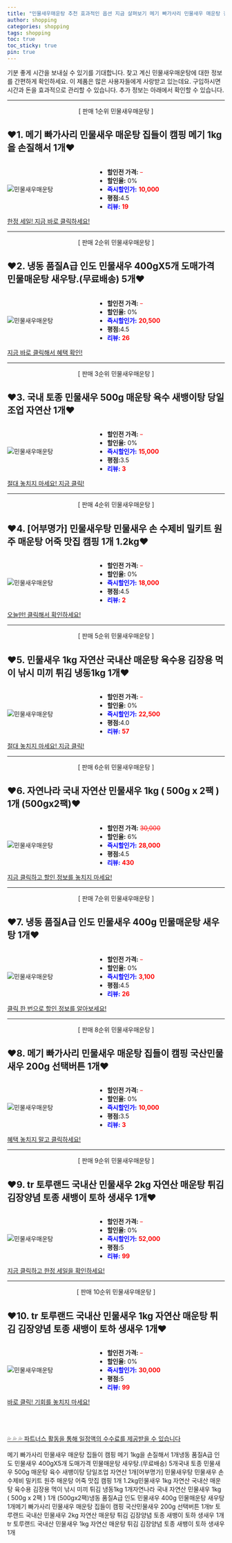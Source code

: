 ```yaml
---
title: "민물새우매운탕 추천 효과적인 옵션 지금 살펴보기 메기 빠가사리 민물새우 매운탕 집들이"
author: shopping
categories: shopping
tags: shopping
toc: true
toc_sticky: true
pin: true
---
```

기분 좋게 시간을 보내실 수 있기를 기대합니다. 찾고 계신 민물새우매운탕에 대한 정보를 간편하게 확인하세요. 이 제품은 많은 사용자들에게 사랑받고 있는데요. 구입하시면 시간과 돈을 효과적으로 관리할 수 있습니다. 추가 정보는 아래에서 확인할 수 있습니다.

---
<p class="toplist" style="margin: 0 auto; display: block; width: fit-content;">[ 판매 1순위 민물새우매운탕 ]</p>

<h2><strong>❤️1. 메기 빠가사리 민물새우 매운탕 집들이 캠핑 메기 1kg을 손질해서 1개❤️</strong></h2>

<div style="display: flex; align-items: center;">
    <div style="flex: 0.4;">
        <img src="https://thumbnail7.coupangcdn.com/thumbnails/remote/230x230ex/image/vendor_inventory/5ccd/4fbc1b33b03b191ba8d31bd2fb57a9a68f93b741572bebb5db64bbfcd74a.jpg" alt="민물새우매운탕" style="max-width: 100%;">
    </div>
    <div style="flex: 0.6; margin-left: 10px;">
        <ul>
            <li><strong>할인전 가격:</strong> <del style="color: red;">-</del></li>
            <li><strong>할인율:</strong> 0%</li>
            <li><span style='color:blue'><strong>즉시할인가:</strong></span> <span style='color:red'><strong>10,000</strong></span></li>
            <li><strong>평점:</strong>4.5</li>
            <li><span style='color:blue'><strong>리뷰:</strong></span> <span style='color:red'><strong>19</strong></span></li>
        </ul>
    </div>
</div>
<div class="center">
    <a href="https://selin100587001.github.io?lptag=AF9450613&subid=githubio&pageKey=7790949395&traceid=V0-153&itemId=21078350511&vendorItemId=86727199402" class="myButton">
        한정 세일! 지금 바로 클릭하세요!
    </a>
</div>


---
<p class="toplist" style="margin: 0 auto; display: block; width: fit-content;">[ 판매 2순위 민물새우매운탕 ]</p>

<h2><strong>❤️2. 냉동 품질A급 인도 민물새우 400gX5개 도매가격 민물매운탕 새우탕.(무료배송) 5개❤️</strong></h2>

<div style="display: flex; align-items: center;">
    <div style="flex: 0.4;">
        <img src="https://thumbnail8.coupangcdn.com/thumbnails/remote/230x230ex/image/vendor_inventory/8764/38dd0314081002684210b84b4c2084b46bdf294980759e7145d56a156648.jpg" alt="민물새우매운탕" style="max-width: 100%;">
    </div>
    <div style="flex: 0.6; margin-left: 10px;">
        <ul>
            <li><strong>할인전 가격:</strong> <del style="color: red;">-</del></li>
            <li><strong>할인율:</strong> 0%</li>
            <li><span style='color:blue'><strong>즉시할인가:</strong></span> <span style='color:red'><strong>20,500</strong></span></li>
            <li><strong>평점:</strong>4.5</li>
            <li><span style='color:blue'><strong>리뷰:</strong></span> <span style='color:red'><strong>26</strong></span></li>
        </ul>
    </div>
</div>
<div class="center">
    <a href="https://selin100587001.github.io?lptag=AF9450613&subid=githubio&pageKey=7497282029&traceid=V0-153&itemId=19618044851&vendorItemId=73568819259" class="myButton">
        지금 바로 클릭해서 혜택 확인!
    </a>
</div>


---
<p class="toplist" style="margin: 0 auto; display: block; width: fit-content;">[ 판매 3순위 민물새우매운탕 ]</p>

<h2><strong>❤️3. 국내 토종 민물새우 500g 매운탕 육수 새뱅이탕 당일조업 자연산 1개❤️</strong></h2>

<div style="display: flex; align-items: center;">
    <div style="flex: 0.4;">
        <img src="https://thumbnail9.coupangcdn.com/thumbnails/remote/230x230ex/image/vendor_inventory/75c9/8d0490775a6cd9bbc902fb9ec818efb675044204437b272382e19ce3864a.jpg" alt="민물새우매운탕" style="max-width: 100%;">
    </div>
    <div style="flex: 0.6; margin-left: 10px;">
        <ul>
            <li><strong>할인전 가격:</strong> <del style="color: red;">-</del></li>
            <li><strong>할인율:</strong> 0%</li>
            <li><span style='color:blue'><strong>즉시할인가:</strong></span> <span style='color:red'><strong>15,000</strong></span></li>
            <li><strong>평점:</strong>3.5</li>
            <li><span style='color:blue'><strong>리뷰:</strong></span> <span style='color:red'><strong>3</strong></span></li>
        </ul>
    </div>
</div>
<div class="center">
    <a href="https://selin100587001.github.io?lptag=AF9450613&subid=githubio&pageKey=8151115055&traceid=V0-153&itemId=23197358571&vendorItemId=90229952400" class="myButton">
        절대 놓치지 마세요! 지금 클릭!
    </a>
</div>


---
<p class="toplist" style="margin: 0 auto; display: block; width: fit-content;">[ 판매 4순위 민물새우매운탕 ]</p>

<h2><strong>❤️4. [어부명가] 민물새우탕 민물새우 손 수제비 밀키트 원주 매운탕 어죽 맛집 캠핑 1개 1.2kg❤️</strong></h2>

<div style="display: flex; align-items: center;">
    <div style="flex: 0.4;">
        <img src="https://thumbnail9.coupangcdn.com/thumbnails/remote/230x230ex/image/vendor_inventory/e5d0/824feab2cc97eb9b471949ed0475b4c95c78acd23d4bd0dd70f9e22f6c25.jpeg" alt="민물새우매운탕" style="max-width: 100%;">
    </div>
    <div style="flex: 0.6; margin-left: 10px;">
        <ul>
            <li><strong>할인전 가격:</strong> <del style="color: red;">-</del></li>
            <li><strong>할인율:</strong> 0%</li>
            <li><span style='color:blue'><strong>즉시할인가:</strong></span> <span style='color:red'><strong>18,000</strong></span></li>
            <li><strong>평점:</strong>4.5</li>
            <li><span style='color:blue'><strong>리뷰:</strong></span> <span style='color:red'><strong>2</strong></span></li>
        </ul>
    </div>
</div>
<div class="center">
    <a href="https://selin100587001.github.io?lptag=AF9450613&subid=githubio&pageKey=7629630508&traceid=V0-153&itemId=20246320145&vendorItemId=86053685303" class="myButton">
        오늘만! 클릭해서 확인하세요!
    </a>
</div>


---
<p class="toplist" style="margin: 0 auto; display: block; width: fit-content;">[ 판매 5순위 민물새우매운탕 ]</p>

<h2><strong>❤️5. 민물새우 1kg 자연산 국내산 매운탕 육수용 김장용 먹이 낚시 미끼 튀김 냉동1kg 1개❤️</strong></h2>

<div style="display: flex; align-items: center;">
    <div style="flex: 0.4;">
        <img src="https://thumbnail9.coupangcdn.com/thumbnails/remote/230x230ex/image/vendor_inventory/6dbe/2b708737fde2feaa4e11eafa093dee24b3e0e0fff134b1c7a73d4c8c07d2.jpeg" alt="민물새우매운탕" style="max-width: 100%;">
    </div>
    <div style="flex: 0.6; margin-left: 10px;">
        <ul>
            <li><strong>할인전 가격:</strong> <del style="color: red;">-</del></li>
            <li><strong>할인율:</strong> 0%</li>
            <li><span style='color:blue'><strong>즉시할인가:</strong></span> <span style='color:red'><strong>22,500</strong></span></li>
            <li><strong>평점:</strong>4.0</li>
            <li><span style='color:blue'><strong>리뷰:</strong></span> <span style='color:red'><strong>57</strong></span></li>
        </ul>
    </div>
</div>
<div class="center">
    <a href="https://selin100587001.github.io?lptag=AF9450613&subid=githubio&pageKey=7492138270&traceid=V0-153&itemId=19593448410&vendorItemId=86731127433" class="myButton">
        절대 놓치지 마세요! 지금 클릭!
    </a>
</div>


---
<p class="toplist" style="margin: 0 auto; display: block; width: fit-content;">[ 판매 6순위 민물새우매운탕 ]</p>

<h2><strong>❤️6. 자연나라 국내 자연산 민물새우 1kg ( 500g x 2팩 ) 1개 (500gx2팩)❤️</strong></h2>

<div style="display: flex; align-items: center;">
    <div style="flex: 0.4;">
        <img src="https://thumbnail8.coupangcdn.com/thumbnails/remote/230x230ex/image/vendor_inventory/8da1/66bc75e0a6675d02769df6d2851c8eab85b14d07749bb0d44c405c751f73.jpg" alt="민물새우매운탕" style="max-width: 100%;">
    </div>
    <div style="flex: 0.6; margin-left: 10px;">
        <ul>
            <li><strong>할인전 가격:</strong> <del style="color: red;">30,000</del></li>
            <li><strong>할인율:</strong> 6%</li>
            <li><span style='color:blue'><strong>즉시할인가:</strong></span> <span style='color:red'><strong>28,000</strong></span></li>
            <li><strong>평점:</strong>4.5</li>
            <li><span style='color:blue'><strong>리뷰:</strong></span> <span style='color:red'><strong>430</strong></span></li>
        </ul>
    </div>
</div>
<div class="center">
    <a href="https://selin100587001.github.io?lptag=AF9450613&subid=githubio&pageKey=104015753&traceid=V0-153&itemId=315616038&vendorItemId=3775170800" class="myButton">
        지금 클릭하고 할인 정보를 놓치지 마세요!
    </a>
</div>


---
<p class="toplist" style="margin: 0 auto; display: block; width: fit-content;">[ 판매 7순위 민물새우매운탕 ]</p>

<h2><strong>❤️7. 냉동 품질A급 인도 민물새우 400g 민물매운탕 새우탕 1개❤️</strong></h2>

<div style="display: flex; align-items: center;">
    <div style="flex: 0.4;">
        <img src="https://thumbnail8.coupangcdn.com/thumbnails/remote/230x230ex/image/vendor_inventory/8764/38dd0314081002684210b84b4c2084b46bdf294980759e7145d56a156648.jpg" alt="민물새우매운탕" style="max-width: 100%;">
    </div>
    <div style="flex: 0.6; margin-left: 10px;">
        <ul>
            <li><strong>할인전 가격:</strong> <del style="color: red;">-</del></li>
            <li><strong>할인율:</strong> 0%</li>
            <li><span style='color:blue'><strong>즉시할인가:</strong></span> <span style='color:red'><strong>3,100</strong></span></li>
            <li><strong>평점:</strong>4.5</li>
            <li><span style='color:blue'><strong>리뷰:</strong></span> <span style='color:red'><strong>26</strong></span></li>
        </ul>
    </div>
</div>
<div class="center">
    <a href="https://selin100587001.github.io?lptag=AF9450613&subid=githubio&pageKey=7497282029&traceid=V0-153&itemId=19618039851&vendorItemId=79221533448" class="myButton">
        클릭 한 번으로 할인 정보를 알아보세요!
    </a>
</div>


---
<p class="toplist" style="margin: 0 auto; display: block; width: fit-content;">[ 판매 8순위 민물새우매운탕 ]</p>

<h2><strong>❤️8. 메기 빠가사리 민물새우 매운탕 집들이 캠핑 국산민물새우 200g 선택버튼 1개❤️</strong></h2>

<div style="display: flex; align-items: center;">
    <div style="flex: 0.4;">
        <img src="https://thumbnail7.coupangcdn.com/thumbnails/remote/230x230ex/image/vendor_inventory/5ccd/4fbc1b33b03b191ba8d31bd2fb57a9a68f93b741572bebb5db64bbfcd74a.jpg" alt="민물새우매운탕" style="max-width: 100%;">
    </div>
    <div style="flex: 0.6; margin-left: 10px;">
        <ul>
            <li><strong>할인전 가격:</strong> <del style="color: red;">-</del></li>
            <li><strong>할인율:</strong> 0%</li>
            <li><span style='color:blue'><strong>즉시할인가:</strong></span> <span style='color:red'><strong>10,000</strong></span></li>
            <li><strong>평점:</strong>3.5</li>
            <li><span style='color:blue'><strong>리뷰:</strong></span> <span style='color:red'><strong>3</strong></span></li>
        </ul>
    </div>
</div>
<div class="center">
    <a href="https://selin100587001.github.io?lptag=AF9450613&subid=githubio&pageKey=8117606990&traceid=V0-153&itemId=23016429405&vendorItemId=86727199399" class="myButton">
        혜택 놓치지 말고 클릭하세요!
    </a>
</div>


---
<p class="toplist" style="margin: 0 auto; display: block; width: fit-content;">[ 판매 9순위 민물새우매운탕 ]</p>

<h2><strong>❤️9. tr 토루랜드 국내산 민물새우 2kg 자연산 매운탕 튀김 김장양념 토종 새뱅이 토하 생새우 1개❤️</strong></h2>

<div style="display: flex; align-items: center;">
    <div style="flex: 0.4;">
        <img src="https://thumbnail10.coupangcdn.com/thumbnails/remote/230x230ex/image/vendor_inventory/4850/89ce96ed4d1d38df56ce113555e6136abf6def7c316b81abd2ca0717994b.jpg" alt="민물새우매운탕" style="max-width: 100%;">
    </div>
    <div style="flex: 0.6; margin-left: 10px;">
        <ul>
            <li><strong>할인전 가격:</strong> <del style="color: red;">-</del></li>
            <li><strong>할인율:</strong> 0%</li>
            <li><span style='color:blue'><strong>즉시할인가:</strong></span> <span style='color:red'><strong>52,000</strong></span></li>
            <li><strong>평점:</strong>5</li>
            <li><span style='color:blue'><strong>리뷰:</strong></span> <span style='color:red'><strong>99</strong></span></li>
        </ul>
    </div>
</div>
<div class="center">
    <a href="https://selin100587001.github.io?lptag=AF9450613&subid=githubio&pageKey=8243212157&traceid=V0-153&itemId=23722118935&vendorItemId=90746948722" class="myButton">
        지금 클릭하고 한정 세일을 확인하세요!
    </a>
</div>


---
<p class="toplist" style="margin: 0 auto; display: block; width: fit-content;">[ 판매 10순위 민물새우매운탕 ]</p>

<h2><strong>❤️10. tr 토루랜드 국내산 민물새우 1kg 자연산 매운탕 튀김 김장양념 토종 새뱅이 토하 생새우 1개❤️</strong></h2>

<div style="display: flex; align-items: center;">
    <div style="flex: 0.4;">
        <img src="https://thumbnail10.coupangcdn.com/thumbnails/remote/230x230ex/image/vendor_inventory/4850/89ce96ed4d1d38df56ce113555e6136abf6def7c316b81abd2ca0717994b.jpg" alt="민물새우매운탕" style="max-width: 100%;">
    </div>
    <div style="flex: 0.6; margin-left: 10px;">
        <ul>
            <li><strong>할인전 가격:</strong> <del style="color: red;">-</del></li>
            <li><strong>할인율:</strong> 0%</li>
            <li><span style='color:blue'><strong>즉시할인가:</strong></span> <span style='color:red'><strong>30,000</strong></span></li>
            <li><strong>평점:</strong>5</li>
            <li><span style='color:blue'><strong>리뷰:</strong></span> <span style='color:red'><strong>99</strong></span></li>
        </ul>
    </div>
</div>
<div class="center">
    <a href="https://selin100587001.github.io?lptag=AF9450613&subid=githubio&pageKey=8243212157&traceid=V0-153&itemId=23722100432&vendorItemId=90746929384" class="myButton">
        바로 클릭! 기회를 놓치지 마세요!
    </a>
</div>

<br><br><br>[💦 💦 💦 파트너스 활동을 통해 일정액의 수수료를 제공받을 수 있습니다](https://link.coupang.com/a/bcpT2c)<br><br>메기 빠가사리 민물새우 매운탕 집들이 캠핑 메기 1kg을 손질해서 1개냉동 품질A급 인도 민물새우 400gX5개 도매가격 민물매운탕 새우탕.(무료배송) 5개국내 토종 민물새우 500g 매운탕 육수 새뱅이탕 당일조업 자연산 1개[어부명가] 민물새우탕 민물새우 손 수제비 밀키트 원주 매운탕 어죽 맛집 캠핑 1개 1.2kg민물새우 1kg 자연산 국내산 매운탕 육수용 김장용 먹이 낚시 미끼 튀김 냉동1kg 1개자연나라 국내 자연산 민물새우 1kg ( 500g x 2팩 ) 1개 (500gx2팩)냉동 품질A급 인도 민물새우 400g 민물매운탕 새우탕 1개메기 빠가사리 민물새우 매운탕 집들이 캠핑 국산민물새우 200g 선택버튼 1개tr 토루랜드 국내산 민물새우 2kg 자연산 매운탕 튀김 김장양념 토종 새뱅이 토하 생새우 1개tr 토루랜드 국내산 민물새우 1kg 자연산 매운탕 튀김 김장양념 토종 새뱅이 토하 생새우 1개